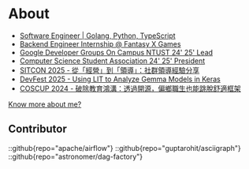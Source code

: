 # About

* [Software Engineer | Golang, Python, TypeScript](https://www.youtube.com/watch?v=dQw4w9WgXcQ&list=RDdQw4w9WgXcQ)
* [Backend Engineer Internship @ Fantasy X Games](https://www.youtube.com/watch?v=dQw4w9WgXcQ&list=RDdQw4w9WgXcQ)
* [Google Developer Groups On Campus NTUST 24' 25' Lead](https://gdg.community.dev/gdg-on-campus-national-taiwan-university-of-science-and-technology-taipei-taiwan/)
* [Computer Science Student Association 24' 25' President](https://www.instagram.com/ntustcsie/)
* [SITCON 2025 - 從「經營」到「領導」：社群領導經驗分享](http://localhost:4321/posts/sitcon-2025-management-leadership/)
* [DevFest 2025 - Using LIT to Analyze Gemma Models in Keras](https://gdg.community.dev/events/details/google-gdg-taipei-presents-devfest-taipei-2024/)
* [COSCUP 2024 - 破除教育鴻溝：透過開源，偏鄉職生也能跳脫舒適框架](https://coscup.org/2024/zh-TW/session/RR9NV8)

[Know more about me?](https://vicwen.app)

## Contributor

::github{repo="apache/airflow"}
::github{repo="guptarohit/asciigraph"}
::github{repo="astronomer/dag-factory"}